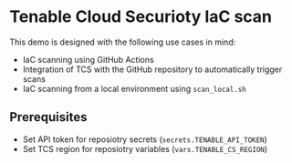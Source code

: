 # Tenable Cloud Securioty IaC scan

This demo is designed with the following use cases in mind:  
- IaC scanning using GitHub Actions  
- Integration of TCS with the GitHub repository to automatically trigger scans  
- IaC scanning from a local environment using `scan_local.sh`  

## Prerequisites

- Set API token for reposiotry secrets (`secrets.TENABLE_API_TOKEN`)
- Set TCS region for reposiotry variables (`vars.TENABLE_CS_REGION`)


